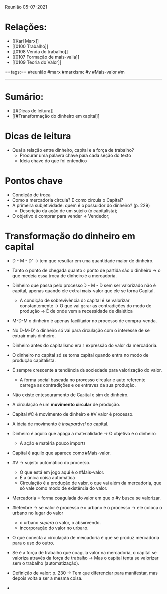 Reunião 05-07-2021
# Relações: 
- [[Karl Marx]]
- [[0100 Trabalho]]
- [[0108 Venda do trabalho]]
- [[0107 Formação de mais-valia]]
- [[0109 Teoria do Valor]]


==tags:== #reunião #marx #marxismo #v #Mais-valor #m 

---
# Sumário: 
- [[#Dicas de leitura]]
- [[#Transformação do dinheiro em capital]]

# Dicas de leitura
- Qual a relação entre dinheiro, capital e a força de trabalho? 
	- Procurar uma palavra chave para cada seção do texto 
	- Ideia chave do que foi entendido 

# Pontos chave
- Condição de troca
- Como a mercadoria circula? E como circula o Capital? 
- A primeira subjetividade: quem é o possuidor do dinheiro? (p. 229) 
	- Descrição da ação de um sujeito (o capitalista); 
- O objetivo é comprar para vender -> Vendedor;  

# Transformação do dinheiro em capital 
- D - M - D' -> tem que resultar em uma quantidade maior de dinheiro.
- Tanto o ponto de chegada quanto o ponto de partida são o dinheiro -> o que medeia essa troca de dinheiro é a mercadoria. 
- Dinheiro que passa pelo processo D - M - D sem ser valorizado não é capital, apenas quando ele extrai mais-valor que ele se torna Capital. 
	- A condição de sobrevivência do capital é se valorizar constantemente -> O que vai gerar as contradições do modo de produção -> É de onde vem a necessidade de dialética 
- M-D-M o dinheiro é apenas facilitador no processo de compra-venda.
- No D-M-D' o dinheiro só vai para circulação com o interesse de se extrair mais dinheiro.
- Dinheiro antes do capitalismo era a expressão do valor da mercadoria. 
- O dinheiro no capital só se torna capital quando entra no modo de produção capitalista. 
- É sempre crescente a tendência da sociedade para valorização do valor. 
	- A forma social baseada no processo circular e auto referente carrega as contradições e os entraves da sua produção. 
- Não existe entesouramento de Capital e sim de dinheiro. 
- A circulação é um **movimento circular** de produção.
- Capital #C é movimento de dinheiro e #V valor é processo. 
- A ideia de movimento é *inseparável* do capital. 
- Dinheiro é aquilo que apaga a materialidade -> O objetivo é o dinheiro 
	- A ação e matéria pouco importa 

- Capital é aquilo que aparece como #Mais-valor. 
- #V -> sujeito automático do processo. 
	- O que está em jogo aqui é o #Mais-valor. 
	- É a única coisa automática 
	- Circulação é a produção de valor, o que vai além da mercadoria, que só vale como modo de existência do valor. 


- Mercadoria = forma coagulada do valor em que o #v busca se valorizar. 
- #lefevbre -> se valor é processo e o urbano é o processo -> ele coloca o urbano no lugar do valor 
	- o urbano *supera* o valor, o absorvendo. 
	- incorporação do valor no urbano. 

- O que conecta a circulação de mercadoria é que se produz mercadoria para o uso do outro. 
- Se é a força de trabalho que coagula valor na mercadoria, o capital se valoriza através da força de trabalho -> Mas o capital tenta se valorizar sem o trabalho (automatização). 
- Definição de valor: p. 230 -> Tem que diferenciar para manifestar, mas depois volta a ser a mesma coisa. 
- 